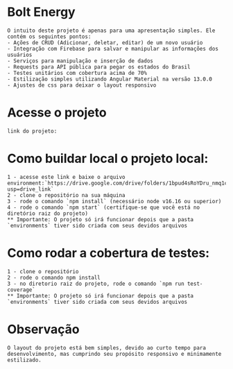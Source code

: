 # Bolt Energy
	O intuito deste projeto é apenas para uma apresentação simples. Ele contém os seguintes pontos:
	- Ações de CRUD (Adicionar, deletar, editar) de um novo usuário
	- Integração com Firebase para salvar e manipular as informações dos usuários
	- Serviços para manipulação e inserção de dados
	- Requests para API pública para pegar os estados do Brasil
	- Testes unitários com cobertura acima de 70%
	- Estilização simples utilizando Angular Material na versão 13.0.0
	- Ajustes de css para deixar o layout responsivo 

# Acesse o projeto
	link do projeto: 

# Como buildar local o projeto local:
	1 - acesse este link e baixe o arquivo environment:`https://drive.google.com/drive/folders/1bpud4sRoYDru_nmq1cr7xqcIaiz3SaA4?usp=drive_link`
	2 - clone o repositório na sua máquina
	3 - rode o comando `npm install` (necessário node v16.16 ou superior)
	4 - rode o comando `npm start` (certifique-se que você está no diretório raiz do projeto)
	** Importante: O projeto só irá funcionar depois que a pasta `environments` tiver sido criada com seus devidos arquivos

# Como rodar a cobertura de testes:
	1 - clone o repositório
	2 - rode o comando npm install
	3 - no diretorio raiz do projeto, rode o comando `npm run test-coverage`
	** Importante: O projeto só irá funcionar depois que a pasta `environments` tiver sido criada com seus devidos arquivos

# Observação
	O layout do projeto está bem simples, devido ao curto tempo para desenvolvimento, mas cumprindo seu propósito responsivo e minimamente estilizado.

